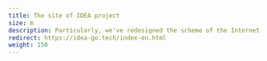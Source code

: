 ```yaml
---
title: The site of IDEA project
size: m
description: Particularly, we've redesigned the scheme of the Internet of Energy and made an animated version, which is available on the website along with explanations, to make the topic clear to the broad audience
redirect: https://idea-go.tech/index-en.html
weight: 150
---
```


